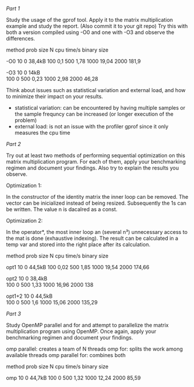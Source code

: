 *Part 1*

Study the usage of the gprof tool. Apply it to the matrix multiplication example and study the report. (Also commit it to your git repo) Try this with both a version compiled using -O0 and one with -O3 and observe the differences.


method		prob size N		cpu time/s		binary size

-O0			10				0				38,4kB
			100				0,1
			500				1,78
			1000			19,04
			2000			181,9

-O3			10				0				14kB	
			100				0
			500				0,23
			1000			2,98
			2000			46,28


Think about issues such as statistical variation and external load, and how to minimize their impact on your results.
- statistical variation: can be encountered by having multiple samples or the sample frequncy can be increased (or longer execution of the problem)
- external load: is not an issue with the profiler gprof since it only measures the cpu time

*Part 2*

Try out at least two methods of performing sequential optimization on this matrix multiplication program. For each of them, apply your benchmarking regimen and document your findings. Also try to explain the results you observe.

Optimization 1:

In the constructor of the identity matrix the inner loop can be removed. The vector can be inicialized instead of being resized. Subsequently the 1s can be written. The value n is dacalred as a const. 

Optimization 2:

In the operator*, the most inner loop an (several n³) unnecessary access to the mat is done (exhaustive indexing). The result can be calculated in a temp var and stored into the right place after its calculation.

method		prob size N		cpu time/s		binary size

opt1		10				0				44,5kB
			100				0,02
			500				1,85
			1000			19,54
			2000			174,66

opt2		10				0				38,4kB	
			100				0
			500				1,33
			1000			16,96
			2000			138

opt1+2		10				0				44,5kB	
			100				0
			500				1,6
			1000			15,06
			2000			135,29

*Part 3*

Study OpenMP parallel and for and attempt to parallelize the matrix multiplication program using OpenMP. Once again, apply your benchmarking regimen and document your findings.

omp parallel: 		creates a team of N threads
omp for:			splits the work among available threads
omp parallel for: 	combines both


method		prob size N		cpu time/s		binary size

omp			10				0				44,7kB
			100				0
			500				1,32
			1000			12,24
			2000			85,59
